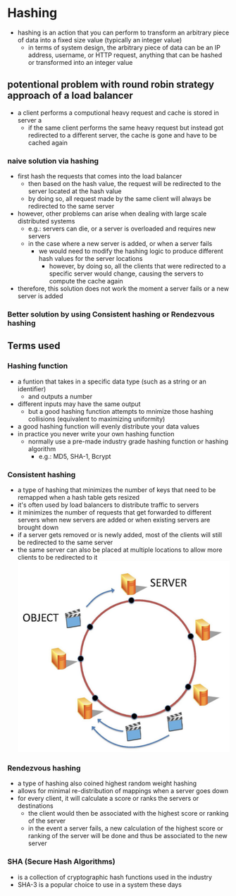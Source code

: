 # Hashing
- hashing is an action that you can perform to transform an arbitrary piece of data into a fixed size value (typically an integer value)
  - in terms of system design, the arbitrary piece of data can be an IP address, username, or HTTP request, anything that can be hashed or transformed into an integer value
## potentional problem with round robin strategy approach of a load balancer
- a client performs a computional heavy request and cache is stored in server a
  - if the same client performs the same heavy request but instead got redirected to a different server, the cache is gone and have to be cached again
### naive solution via hashing
  - first hash the requests that comes into the load balancer
    - then based on the hash value, the request will be redirected to the server located at the hash value
    - by doing so, all request made by the same client will always be redirected to the same server
  - however, other problems can arise when dealing with large scale distributed systems
    - e.g.: servers can die, or a server is overloaded and requires new servers
    - in the case where a new server is added, or when a server fails
      - we would need to modify the hashing logic to produce different hash values for the server locations
        - however, by doing so, all the clients that were redirected to a specific server would change, causing the servers to compute the cache again
  - therefore, this solution does not work the moment a server fails or a new server is added
### Better solution by using Consistent hashing or Rendezvous hashing
## Terms used
### Hashing function
- a funtion that takes in a specific data type (such as a string or an identifier)
  - and outputs a number
- different inputs may have the same output
  - but a good hashing function attempts to mnimize those hashing collisions (equivalent to maximizing uniformity)
- a good hashing function will evenly distribute your data values
- in practice you never write your own hashing function
  - normally use a pre-made industry grade hashing function or hashing algorithm
    - e.g.: MD5, SHA-1, Bcrypt
### Consistent hashing
- a type of hashing that minimizes the number of keys that need to be remapped when a hash table gets resized
- it's often used by load balancers to distribute traffic to servers
- it minimizes the number of requests that get forwarded to different servers when new servers are added or when existing servers are brought down
- if a server gets removed or is newly added, most of the clients will still be redirected to the same server
- the same server can also be placed at multiple locations to allow more clients to be redirected to it
![consistentHashing](../../../images/consistentHashing.png)
### Rendezvous hashing
- a type of hashing also coined highest random weight hashing
- allows for minimal re-distribution of mappings when a server goes down
- for every client, it will calculate a score or ranks the servers or destinations
  - the client would then be associated with the highest score or ranking of the server
  - in the event a server fails, a new calculation of the highest score or ranking of the server will be done and thus be associated to the new server
### SHA (Secure Hash Algorithms)
- is a collection of cryptographic hash functions used in the industry
- SHA-3 is a popular choice to use in a system these days

